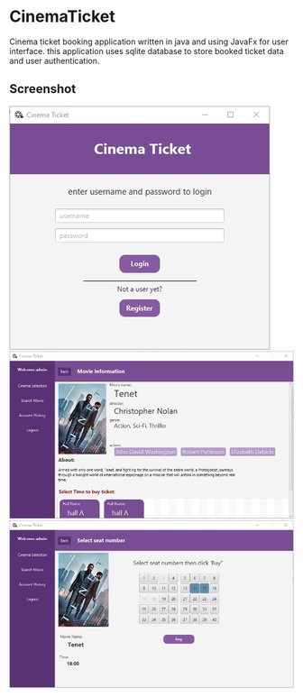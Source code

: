 # CinemaTicket
 Cinema ticket booking application written in java and using JavaFx for user interface.
 this application uses sqlite database to store booked ticket data and user authentication.
 
## Screenshot

<img src="/pic1.jpg"/>
<img src="/pic2.jpg"/>
<img src="/pic3.jpg"/>
